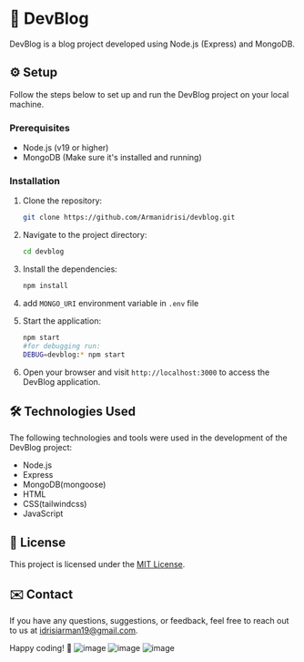# :pencil: DevBlog

DevBlog is a blog project developed using Node.js (Express) and MongoDB.

## :gear: Setup

Follow the steps below to set up and run the DevBlog project on your local machine.

### Prerequisites

- Node.js (v19 or higher)
- MongoDB (Make sure it's installed and running)

### Installation

1. Clone the repository:

   ```bash
   git clone https://github.com/Armanidrisi/devblog.git
   ```

2. Navigate to the project directory:

   ```bash
   cd devblog
   ```

3. Install the dependencies:

   ```bash
   npm install
   ```

4. add `MONGO_URI` environment variable in `.env` file

5. Start the application:

   ```bash
   npm start
   #for debugging run:
   DEBUG=devblog:* npm start
   ```

6. Open your browser and visit `http://localhost:3000` to access the DevBlog application.

## :hammer_and_wrench: Technologies Used

The following technologies and tools were used in the development of the DevBlog project:

- Node.js
- Express
- MongoDB(mongoose)
- HTML
- CSS(tailwindcss)
- JavaScript

## :page_facing_up: License


This project is licensed under the [MIT License](LICENSE).

## :envelope: Contact

If you have any questions, suggestions, or feedback, feel free to reach out to us at idrisiarman19@gmail.com.

Happy coding! :rocket:
![image](https://github.com/user-attachments/assets/d4848681-d7d0-41fe-9ebd-7e19e28fa5cd)
![image](https://github.com/user-attachments/assets/bc66baa6-0b29-4951-a948-d03a3a56d006)
![image](https://github.com/user-attachments/assets/ba9886ab-0c06-4261-b643-b9209ac71da3)

